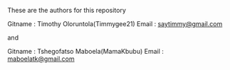 These are the authors for this repository

Gitname : Timothy Oloruntola(Timmygee21) Email : saytimmy@gmail.com

and

Gitname : Tshegofatso Maboela(MamaKbubu) Email : maboelatk@gmail.com
